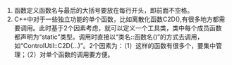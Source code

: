 1. 函数定义函数名与最后的大括号要放在每行开头，即前面不空格。
2. C++中对于一些独立功能的单个函数，比如离散化函数C2D(),有很多地方都需要调用。此时基于2个因素考虑，就可以定义一个工具类，类中每个成员函数都声明为“static”类型。调用时直接以“类名::函数名()”的方式去调用，如“ControlUtil::C2D(...)”。2个因素为：（1）这样的函数有很多个，要集中管理；（2）对单个函数的调用要方便。
